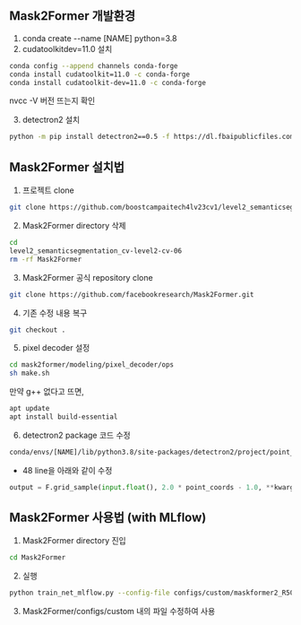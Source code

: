## Mask2Former 개발환경
1) conda create --name [NAME] python=3.8
2) cudatoolkitdev=11.0 설치
```bash
conda config --append channels conda-forge
conda install cudatoolkit=11.0 -c conda-forge
conda install cudatoolkit-dev=11.0 -c conda-forge
```
nvcc -V 버전 뜨는지 확인
<!-- https://kyubumshin.github.io/2022/04/23/tip/conda-cuda-%EC%84%A4%EC%B9%98/ -->
3) detectron2 설치
```bash
python -m pip install detectron2==0.5 -f https://dl.fbaipublicfiles.com/detectron2/wheels/cu110/torch1.7/index.html
```


<!-- https://github.com/boostcampaitech3/level2-semantic-segmentation-level2-cv-05/blob/main/mask2former/readme.md -->




## Mask2Former 설치법

1) 프로젝트 clone
```bash
git clone https://github.com/boostcampaitech4lv23cv1/level2_semanticsegmentation_cv-level2-cv-06.git
```

2) Mask2Former directory 삭제
```bash
cd
level2_semanticsegmentation_cv-level2-cv-06
rm -rf Mask2Former
```

3. Mask2Former 공식 repository clone
```bash
git clone https://github.com/facebookresearch/Mask2Former.git
```
4. 기존 수정 내용 복구
```bash
git checkout .
```
5. pixel decoder 설정
```bash
cd mask2former/modeling/pixel_decoder/ops
sh make.sh
```
만약 g++ 없다고 뜨면,
```bash
apt update
apt install build-essential
```
6. detectron2 package 코드 수정
```bash
conda/envs/[NAME]/lib/python3.8/site-packages/detectron2/project/point_rend/point_features.py
```
- 48 line을 아래와 같이 수정
```python
output = F.grid_sample(input.float(), 2.0 * point_coords - 1.0, **kwargs)
```

## Mask2Former 사용법 (with MLflow)
1) Mask2Former directory 진입
```bash
cd Mask2Former
```

2) 실행
```bash
python train_net_mlflow.py --config-file configs/custom/maskformer2_R50_bs16_160k_mlflow.yaml
```
3) Mask2Former/configs/custom 내의 파일 수정하여 사용
